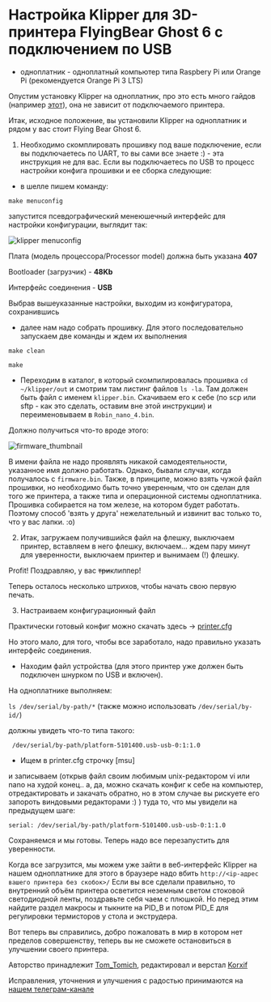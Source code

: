 # Настройка Klipper для 3D-принтера FlyingBear Ghost 6 с подключением по USB

* одноплатник - одноплатный компьютер типа Raspbery Pi или Orange Pi (рекомендуется Orange Pi 3 LTS)


Опустим установку Klipper на одноплатник, про это есть много гайдов (например [этот](https://klipper.wiki/home/initial/base)), она не зависит от подключаемого принтера.

Итак, исходное положение, вы установили Klipper на одноплатник и рядом у вас стоит Flying Bear Ghost 6.

1. Необходимо скомплировать прошивку под ваше подключение, если вы подключаетесь по UART, то вы сами все знаете :) - эта инструкция не для вас. 
Если вы подключаетесь по USB то процесс настройки конфига прошивки и ее сборка следующие:

* в шелле пишем команду:

```make menuconfig```

запустится псевдографический менеюшечный интерфейс для настройки конфигурации, выглядит так:

![klipper menuconfig](images/menuconfig.png)

Плата (модель процессора/Processor model) должна быть указана __407__

Bootloader (загрузчик) - __48Kb__

Интерфейс соединения - __USB__

Выбрав вышеуказанные настройки, выходим из конфигуратора, сохранившись

* далее нам надо собрать прошивку. Для этого последовательно запускаем две команды и ждем их выполнения

```make clean```

```make```

* Переходим в каталог, в который скомпилировалась прошивка ```cd ~/klipper/out``` и смотрим там листинг файлов ```ls -la```. Там должен быть файл с именем ```klipper.bin```.
Скачиваем его к себе (по scp или sftp - как это сделать, оставим вне этой инструкции) и переименовываем в ```Robin_nano_4.bin```.

Должно получиться что-то вроде этого:

![firmware_thumbnail](images/firmware_thumbnail.png)

В имени файла не надо проявлять никакой самодеятельности, указанное имя должно работать. Однако, бывали случаи, когда получалось с ```firmware.bin```. Также, в принципе, можно взять чужой файл прошивки, но необходимо быть точно уверенным, что он сделан для того же принтера, а также типа и операционной системы одноплатника. Прошивка собирается на том железе, на котором будет работать. Поэтому способ 'взять у друга' нежелательный и извинит вас только то, что у вас лапки. :o)

2. Итак, загружаем получившийся файл на флешку, выключаем принтер, вставляем в него флешку, включаем... ждем пару минут для уверенности, выключаем принтер и вынимаем (!) флешку. 

Profit! Поздравляю, у вас ~~три~~клиппер! 

Теперь осталось несколько штрихов, чтобы начать свою первую печать.

3. Настраиваем конфигурационный файл

Практически готовый конфиг можно скачать здесь -> [printer.cfg](printer.cfg)

Но этого мало, для того, чтобы все заработало, надо правильно указать интерфейс соединения.

* Находим файл устройства (для этого принтер уже должен быть подключен шнурком по USB и включен). 

На одноплатнике выполняем:

```ls /dev/serial/by-path/*``` (также можно использовать ```/dev/serial/by-id/```)

должны увидеть что-то типа такого:

``` /dev/serial/by-path/platform-5101400.usb-usb-0:1:1.0```

* Ищем в printer.cfg строчку [msu]

и записываем (открыв файл своим любимым unix-редактором vi или nano на худой конец.. а, да, можно скачать конфиг к себе на компьютер, отредактировать и закачать обратно, но в этом случае вы рискуете его запороть виндовыми редакторами :) ) туда то, что мы увидели на предыдущем шаге:

```serial: /dev/serial/by-path/platform-5101400.usb-usb-0:1:1.0```

Сохраняемся и мы готовы. Теперь надо все перезапустить для уверенности.

Когда все загрузится, мы можем уже зайти в веб-интерфейс Klipper на нашем одноплатнике для этого в браузере надо вбить ```http://<ip-адрес вашего принтера без скобок>/```
Если вы все сделали правильно, то внутренний объём принтера осветится неземным светом стоковой светодиодной ленты, поздравьте себя чаем с плюшкой. Но перед этим найдите раздел макросы и тыкните на PID_B и потом PID_E для регулировки термисторов у стола и экструдера. 

Вот теперь вы справились, добро пожаловать в мир  в котором нет пределов совершенству, теперь вы не сможете остановиться в улучшении своего принтера. 



Авторство принадлежит [Tom_Tomich](https://t.me/Tom_Tomich), редактировал и верстал [Korxif](https://t.me/Korxif)

Исправления, уточнения и улучшения с радостью принимаются на [нашем телеграм-канале](https://t.me/fbg5_waiters)
